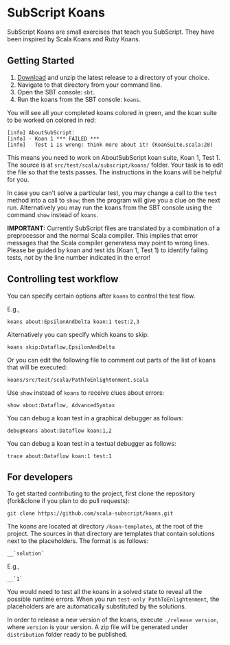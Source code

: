 # SubScript Koans
SubScript Koans are small exercises that teach you SubScript. They have been inspired by Scala Koans and Ruby Koans.

## Getting Started

1. [Download](https://github.com/scala-subscript/koans/releases/download/v1.0.1/subscript-koans-1.0.1.zip) and unzip the latest release to a directory of your choice.
2. Navigate to that directory from your command line.
3. Open the SBT console: `sbt`.
4. Run the koans from the SBT console: `koans`.

You will see all your completed koans colored in green, and the koan suite to be worked on colored in red:
```
[info] AboutSubScript:
[info] - Koan 1 *** FAILED ***
[info]   Test 1 is wrong: think more about it! (KoanSuite.scala:28)
```

This means you need to work on AboutSubScript koan suite, Koan 1, Test 1. 
The source is at `src/test/scala/subscript/koans/` folder.
Your task is to edit the file so that the tests passes.
The instructions in the koans will be helpful for you.

In case you can't solve a particular test, you may change a call to the `test` method into a call to `show`;
then the program will give you a clue on the next run. 
Alternatively you may run the koans from the SBT console using the command `show` instead of `koans`.

**IMPORTANT:** Currently SubScript files are translated by a combination of a preprocessor and the normal Scala compiler. This implies that error messages that the Scala compiler generatess may point to wrong lines. Please be guided by koan and test ids (Koan 1, Test 1) to identify failing tests, not by the line number indicated in the error!

## Controlling test workflow

You can specify certain options after `koans` to control the test flow.

E.g.,
```
koans about:EpsilonAndDelta koan:1 test:2,3
```
Alternatively you can specify which koans to skip:
```
koans skip:Dataflow,EpsilonAndDelta
```
Or you can edit the following file to comment out parts of the list of koans that will be executed:
```
koans/src/test/scala/PathToEnlightenment.scala
```

Use `show` instead of `koans` to receive clues about errors:
```
show about:Dataflow, AdvancedSyntax
```
You can debug a koan test in a graphical debugger as follows:
```
debugKoans about:Dataflow koan:1,2
```

You can debug a koan test in a textual debugger as follows:
```
trace about:Dataflow koan:1 test:1
```

## For developers

To get started contributing to the project, first clone the repository (fork&clone if you plan to do pull requests):
```
git clone https://github.com/scala-subscript/koans.git
```

The koans are located at directory `/koan-templates`, at the root of the project.
The sources in that directory are templates that contain solutions next to the placeholders.
The format is as follows: 

    __`solution`
    
E.g.,

    __`1`
    
You would need to test all the koans in a solved state to reveal all the possible runtime errors. 
When you run `test-only PathToEnlightenment`, the placeholders are are automatically substituted by the solutions.

In order to release a new version of the koans, execute `./release version`, where `version` is your version.
A zip file will be generated under `distribution` folder ready to be published.
